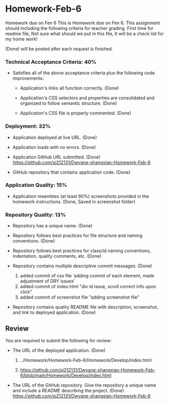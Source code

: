 # Homework-Feb-6
Homework due on Fen 6
This is Homework due on Fen 6.
This assignment should including the following criteria for teacher grading. 
First time for readme file, Not sure what should we put in this file, It will be a check list for my home work!

(Done) will be posted after each request is finished.

### Technical Acceptance Criteria: 40%
* Satisfies all of the above acceptance criteria plus the following code improvements: 

  * Application's links all function correctly. (Done)

  * Application's CSS selectors and properties are consolidated and organized to follow semantic structure. (Done)

  * Application's CSS file is properly commented. (Done)

### Deployment: 32%

* Application deployed at live URL. (Done)

* Application loads with no errors. (Done)

* Application GitHub URL submitted. (Done)
    https://github.com/sj212131/Dwyane-shangxian-Homework-Feb-6

* GitHub repository that contains application code. (Done)

### Application Quality: 15%

* Application resembles (at least 90%) screenshots provided in the homework instructions. (Done, Saved in screenshot folder)

### Repository Quality: 13%

* Repository has a unique name. (Done)

* Repository follows best practices for file structure and naming conventions. (Done)

* Repository follows best practices for class/id naming conventions, indentation, quality comments, etc. (Done)

* Repository contains multiple descriptive commit messages. (Done)
    1. added commit of css file 'adding commit of each element, made adjustment of DRY issues'
    2. added commit of index.html "div id issue, scroll correct info upon click"
    3. added commit of screenshot file "adding screenshot file"

* Repository contains quality README file with description, screenshot, and link to deployed application. (Done)

## Review

You are required to submit the following for review:

* The URL of the deployed application. (Done)

    1. ../Homework/Homework-Feb-6/Homework/Develop/index.html

    2. https://github.com/sj212131/Dwyane-shangxian-Homework-Feb-6/blob/main/Homework/Develop/index.html

* The URL of the GitHub repository. Give the repository a unique name and include a README describing the project. (Done)
    https://github.com/sj212131/Dwyane-shangxian-Homework-Feb-6
